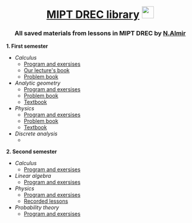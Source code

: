 <h1 align="center"> <a href="https://vk.com/drec_mipt" target="_blank">MIPT DREC library</a>
<img src="https://github.com/Volkodav07/B01-301/blob/main/logo.png" height="32"/></h1>
<h3 align="center">All saved materials from lessons in MIPT DREC by <a href="https://t.me/almirnasyrov" target="_blank">N.Almir</a> </h3>

**1. First semester**
   - _Calculus_
     - <a href="https://disk.yandex.ru/i/ZovcV4H3lYR2cw">Program and exersises</a>
     - <a href="https://disk.yandex.ru/i/zuiXIq1HUJZzXA">Our lecture's book</a>
     - <a href="https://disk.yandex.ru/i/FPufRUXlhnwitQ">Problem book</a>
   - _Analytic geometry_
     - <a href="https://disk.yandex.ru/i/3yrsucB3VZGN_w">Program and exersises</a>
     - <a href="https://disk.yandex.ru/i/WXY33zDBt_6zBQ">Problem book</a>
     - <a href="https://disk.yandex.ru/i/dqz24tZYClDVpA">Textbook</a>
   - _Physics_
     - <a href="https://disk.yandex.ru/i/BSAjHxGLAj6kzw">Program and exersises</a>
     - <a href="https://disk.yandex.ru/i/bk8iWvW5q4VJqQ">Problem book</a>
     - <a href="https://disk.yandex.ru/i/GXnqhtBHHYOKWA">Textbook</a>
   - _Discrete analysis_
     - <a href=""></a>

**2. Second semester**
  - _Calculus_
     - <a href="https://disk.yandex.ru/i/adqOCo5RFQJGIQ">Program and exersises</a>
   - _Linear algebra_
     - <a href="https://disk.yandex.ru/i/IgZ8O_C5XTsx2g">Program and exersises</a>
   - _Physics_
     - <a href="https://disk.yandex.ru/i/pul0qAvm1RSzOw">Program and exersises</a>
     - <a href="https://youtube.com/playlist?list=PLrNOB5DIKrINAK1vIzAmVpE2r664TJJf6&si=8EmULPBEkaQOTHCP">Recorded lessons</a>
   - _Probability theory_
     - <a href="https://disk.yandex.ru/i/MsAgrWPXuhyg-A">Program and exersises</a>

